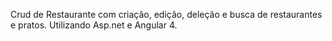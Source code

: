 Crud de Restaurante com criação, edição, deleção e busca de restaurantes e pratos.
Utilizando Asp.net e Angular 4.
